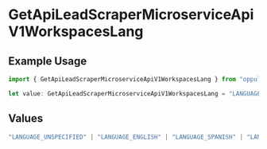 # GetApiLeadScraperMicroserviceApiV1WorkspacesLang

## Example Usage

```typescript
import { GetApiLeadScraperMicroserviceApiV1WorkspacesLang } from "oppulence-backend-sdk/models/operations";

let value: GetApiLeadScraperMicroserviceApiV1WorkspacesLang = "LANGUAGE_FRENCH";
```

## Values

```typescript
"LANGUAGE_UNSPECIFIED" | "LANGUAGE_ENGLISH" | "LANGUAGE_SPANISH" | "LANGUAGE_FRENCH" | "LANGUAGE_GERMAN" | "LANGUAGE_ITALIAN" | "LANGUAGE_PORTUGUESE" | "LANGUAGE_DUTCH" | "LANGUAGE_RUSSIAN" | "LANGUAGE_CHINESE" | "LANGUAGE_JAPANESE" | "LANGUAGE_KOREAN" | "LANGUAGE_ARABIC" | "LANGUAGE_HINDI" | "LANGUAGE_GREEK" | "LANGUAGE_TURKISH"
```